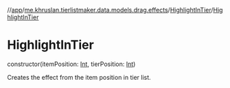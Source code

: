 //[app](../../../index.md)/[me.khruslan.tierlistmaker.data.models.drag.effects](../index.md)/[HighlightInTier](index.md)/[HighlightInTier](-highlight-in-tier.md)

# HighlightInTier

constructor(itemPosition: [Int](https://kotlinlang.org/api/latest/jvm/stdlib/kotlin/-int/index.html), tierPosition: [Int](https://kotlinlang.org/api/latest/jvm/stdlib/kotlin/-int/index.html))

Creates the effect from the item position in tier list.
